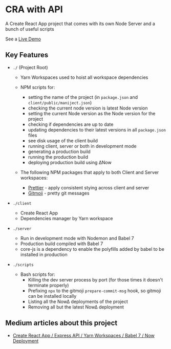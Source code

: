 # CRA with API

A Create React App project that comes with its own Node Server and a bunch of useful scripts

See a [Live Demo](https://cra-with-api-fmvympfkax.now.sh)

## Key Features

- `./` (Project Root)
  - Yarn Workspaces used to hoist all workspace dependencies
  - NPM scripts for:
    - setting the name of the project (in `package.json` and `client/public/maniject.json`)
    - checking the current node version is latest Node version
    - setting the current Node version as the Node version for the project
    - checking if dependencies are up to date
    - updating dependencies to their latest versions in all `package.json` files
    - see disk usage of the client build
    - running client, server or both in development mode
    - generating a production build
    - running the production build
    - deploying production build using ∆Now
  - The following NPM packages that apply to both Client and Server workspaces:

    - [Prettier](https://prettier.io/) - apply consistent stying across client and server
    - [Gitmoji](https://gitmoji.carloscuesta.me/) - pretty git messages
- `./client`

  - Create React App
  - Dependencies manager by Yarn workspace

- `./server`

  - Run in development mode with Nodemon and Babel 7
  - Production build compiled with Babel 7
  - core-js is a dependency to enable the polyfills added by babel to be installed in production

- `./scripts`
  - Bash scripts for:
    - Killing the dev server process by port (for those times it doesn't terminate properly)
    - Prefixing `npx` to the gitmoji `prepare-commit-msg` hook, so gitmoji can be installed locally
    - Listing all the Now∆ deployments of the project
    - Removing all but the latest Now∆ deployment

## Medium articles about this project

- [Create React App / Express API / Yarn Workspaces / Babel 7 / Now Deployment](https://medium.com/@smrgrace/create-react-app-express-api-yarn-workspaces-babel-7-now-deployment-2097bf8b371)

